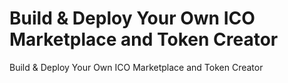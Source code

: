 # Build & Deploy Your Own ICO Marketplace and Token Creator

Build & Deploy Your Own ICO Marketplace and Token Creator
